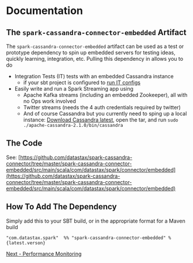 # Documentation
## The `spark-cassandra-connector-embedded` Artifact
The `spark-cassandra-connector-embedded` artifact can be used as a test or prototype dependency to spin up embedded servers for testing ideas, quickly learning, integration, etc.
Pulling this dependency in allows you to do 

- Integration Tests (IT) tests with an embedded Cassandra instance 
  - if your sbt project is configured to [run IT configs](https://github.com/datastax/spark-cassandra-connector/blob/master/project/Settings.scala#L78-L94)
- Easily write and run a Spark Streaming app using 
  - Apache Kafka streams (including an embedded Zookeeper), all with no Ops work involved
  - Twitter streams (needs the 4 auth credentials required by twitter)
  - And of course Cassandra but you currently need to sping up a local instance: [Download Cassandra latest](http://cassandra.apache.org/download/), open the tar, and run `sudo ./apache-cassandra-2.1.0/bin/cassandra`

## The Code
See: [https://github.com/datastax/spark-cassandra-connector/tree/master/spark-cassandra-connector-embedded/src/main/scala/com/datastax/spark/connector/embedded](https://github.com/datastax/spark-cassandra-connector/tree/master/spark-cassandra-connector-embedded/src/main/scala/com/datastax/spark/connector/embedded)

## How To Add The Dependency
Simply add this to your SBT build, or in the appropriate format for a Maven build

    "com.datastax.spark"  %% "spark-cassandra-connector-embedded" % {latest.verson}

[Next - Performance Monitoring](11_metrics.md)
